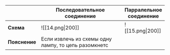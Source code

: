 
|               | Последовательное<br>соединение                       | Парралельное<br>соединение |
| ------------- | ---------------------------------------------------- | -------------------------- |
| **Схема**     | ![[14.png\|200]]                                     | ![[15.png\|200]]           |
| **Пояснение** | Если извлечь из схемы одну лампу, то цепь разомкнетс |                            |

